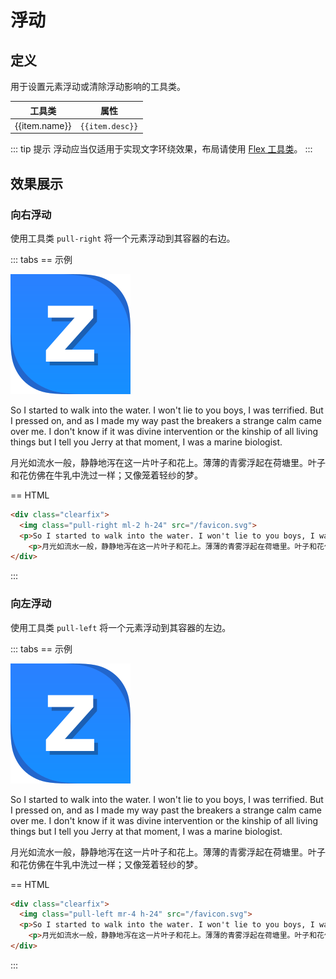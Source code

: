 # 浮动

## 定义

用于设置元素浮动或清除浮动影响的工具类。

<Example padding="p-0">
  <table class="table">
    <thead>
      <tr>
        <th>工具类</th>
        <th>属性</th>
      </tr>
    </thead>
    <tbody>
      <tr v-for="item in floatList">
        <td class="font-mono nowrap">{{item.name}}</td>
        <td><code>{{item.desc}}</code></td>
      </tr>
    </tbody>
   </table>
</Example>

::: tip 提示
浮动应当仅适用于实现文字环绕效果，布局请使用 [Flex 工具类](/utilities/flex/utilities/flex.html)。
:::

## 效果展示

### 向右浮动

使用工具类 `pull-right` 将一个元素浮动到其容器的右边。

::: tabs
== 示例

<Example background="light-grid">
  <div class="clearfix">
    <img class="pull-right ml-4 h-24" src="/favicon.svg">
    <p>So I started to walk into the water. I won't lie to you boys, I was terrified. But I pressed on, and as I made my way past the breakers a strange calm came over me. I don't know if it was divine intervention or the kinship of all living things but I tell you Jerry at that moment, I was a marine biologist.</p>
    <p>月光如流水一般，静静地泻在这一片叶子和花上。薄薄的青雾浮起在荷塘里。叶子和花仿佛在牛乳中洗过一样；又像笼着轻纱的梦。</p>
  </div>
</Example>

== HTML

```html
<div class="clearfix">
  <img class="pull-right ml-2 h-24" src="/favicon.svg">
  <p>So I started to walk into the water. I won't lie to you boys, I was terrified. But I pressed on, and as I made my way past the breakers a strange calm came over me. I don't know if it was divine intervention or the kinship of all living things but I tell you Jerry at that moment, I was a marine biologist.</p>
    <p>月光如流水一般，静静地泻在这一片叶子和花上。薄薄的青雾浮起在荷塘里。叶子和花仿佛在牛乳中洗过一样；又像笼着轻纱的梦。</p>
</div>
```

:::

### 向左浮动

使用工具类 `pull-left` 将一个元素浮动到其容器的左边。

::: tabs
== 示例

<Example background="light-grid">
  <div class="clearfix">
    <img class="pull-left mr-4 h-24" src="/favicon.svg">
    <p>So I started to walk into the water. I won't lie to you boys, I was terrified. But I pressed on, and as I made my way past the breakers a strange calm came over me. I don't know if it was divine intervention or the kinship of all living things but I tell you Jerry at that moment, I was a marine biologist.</p>
    <p>月光如流水一般，静静地泻在这一片叶子和花上。薄薄的青雾浮起在荷塘里。叶子和花仿佛在牛乳中洗过一样；又像笼着轻纱的梦。</p>
  </div>
</Example>

== HTML

```html
<div class="clearfix">
  <img class="pull-left mr-4 h-24" src="/favicon.svg">
  <p>So I started to walk into the water. I won't lie to you boys, I was terrified. But I pressed on, and as I made my way past the breakers a strange calm came over me. I don't know if it was divine intervention or the kinship of all living things but I tell you Jerry at that moment, I was a marine biologist.</p>
    <p>月光如流水一般，静静地泻在这一片叶子和花上。薄薄的青雾浮起在荷塘里。叶子和花仿佛在牛乳中洗过一样；又像笼着轻纱的梦。</p>
</div>
```

:::

<script setup>
const floatList = [
    {name: 'pull-right', desc: 'float: right;'},
    {name: 'pull-left', desc: 'float: left;'},
    {name: 'clearfix', desc: '.clearfix::after {content: ""; display: block; clear: both;}'},
];
</script>

